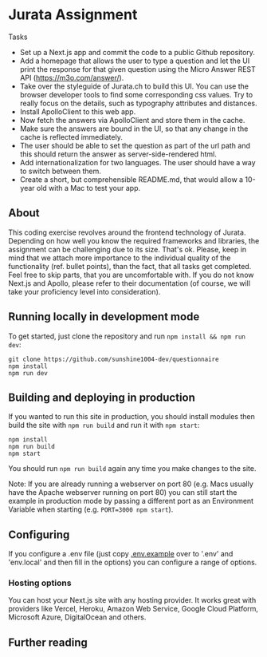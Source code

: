 # Jurata Assignment

Tasks

* Set up a Next.js app and commit the code to a public Github repository.
* Add a homepage that allows the user to type a question and let the UI print the response for that given question using the Micro Answer REST API (https://m3o.com/answer/).
* Take over the styleguide of Jurata.ch to build this UI. You can use the browser developer tools to find some corresponding css values. Try to really focus on the details, such as typography attributes and distances.
* Install ApolloClient to this web app. 
* Now fetch the answers via ApolloClient and store them in the cache.
* Make sure the answers are bound in the UI, so that any change in the cache is reflected immediately. 
* The user should be able to set the question as part of the url path and this should return the answer as server-side-rendered html.
* Add internationalization for two languages. The user should have a way to switch between them.
* Create a short, but comprehensible README.md, that would allow a 10-year old with a Mac to test your app.

## About 

This coding exercise revolves around the frontend technology of Jurata. Depending on how well you know the required frameworks and libraries, the assignment can be challenging due to its size. That's ok. Please, keep in mind that we attach more importance to the individual quality of the functionality (ref. bullet points), than the fact, that all tasks get completed. Feel free to skip parts, that you are uncomfortable with. If you do not know Next.js and Apollo, please refer to their documentation (of course, we will take your proficiency level into consideration).

## Running locally in development mode

To get started, just clone the repository and run `npm install && npm run dev`:

    git clone https://github.com/sunshine1004-dev/questionnaire
    npm install
    npm run dev

## Building and deploying in production

If you wanted to run this site in production, you should install modules then build the site with `npm run build` and run it with `npm start`:

    npm install
    npm run build
    npm start

You should run `npm run build` again any time you make changes to the site.

Note: If you are already running a webserver on port 80 (e.g. Macs usually have the Apache webserver running on port 80) you can still start the example in production mode by passing a different port as an Environment Variable when starting (e.g. `PORT=3000 npm start`).

## Configuring

If you configure a .env file (just copy [.env.example](https://github.com/sunshine1004-dev/questionnaire/.env.example) over to '.env' and 'env.local' and then fill in the options) you can configure a range of options.

### Hosting options

You can host your Next.js site with any hosting provider. It works great with providers like Vercel, Heroku, Amazon Web Service, Google Cloud Platform, Microsoft Azure, DigitalOcean and others.

## Further reading
